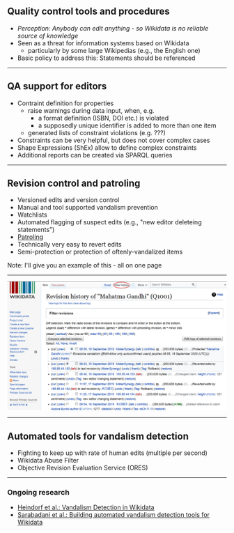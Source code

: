 ## Quality control tools and procedures

- _Perception: Anybody can edit anything - so Wikidata is no reliable source of knowledge_
- Seen as a threat for information systems based on Wikidata
  - particularly by some large Wikipedias (e.g., the English one)
- Basic policy to address this: Statements should be referenced

---

## QA support for editors

- Contraint definition for properties
  - raise warnings during data input, when, e.g.
    - a format definition (ISBN, DOI etc.) is violated
    - a supposedly unique identifier is added to more than one item
  - generated lists of constraint violations (e.g. ???)
- Constraints can be very helpful, but does not cover complex cases
- Shape Expressions (ShEx) allow to define complex constraints
- Additional reports can be created via SPARQL queries

---

## Revision control and patroling

- Versioned edits and version control
- Manual and tool supported vandalism prevention
- Watchlists
- Automated flagging of suspect edits (e.g., "new editor deleteing statements")
- [Patroling](https://www.wikidata.org/wiki/Wikidata:Patrol)
- Technically very easy to revert edits
- Semi-protection or protection of oftenly-vandalized items

Note: I'll give you an example of this - all on one page

---

![revision history gandhi](images/revision_history_gandhi1.png)

---

## Automated tools for vandalism detection

- Fighting to keep up with rate of human edits (multiple per second)
- Wikidata Abuse Filter
- Objective Revision Evaluation Service (ORES)

---

### Ongoing research

- [Heindorf et al.: Vandalism Detection in Wikidata](https://groups.uni-paderborn.de/fg-engels/publications_pdfs/Konferenzbeitraege/heindorf2016_CIKM.pdf)
- [Sarabadani et al.: Building automated vandalism detection tools for Wikidata](https://arxiv.org/pdf/1703.03861)


